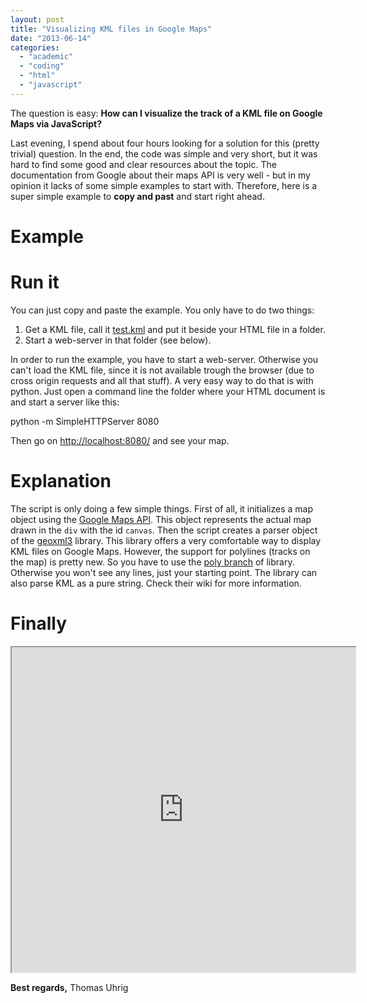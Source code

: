 ```yaml
---
layout: post
title: "Visualizing KML files in Google Maps"
date: "2013-06-14"
categories: 
  - "academic"
  - "coding"
  - "html"
  - "javascript"
---
```


The question is easy: **How can I visualize the track of a KML file on Google Maps via JavaScript?**

Last evening, I spend about four hours looking for a solution for this (pretty trivial) question. In the end, the code was simple and very short, but it was hard to find some good and clear resources about the topic. The documentation from Google about their maps API is very well - but in my opinion it lacks of some simple examples to start with. Therefore, here is a super simple example to **copy and past** and start right ahead.

# Example

<script src="http://code.jquery.com/jquery-1.10.1.min.js"></script>

<script src="https://maps.googleapis.com/maps/api/js?v=3.exp&amp;sensor=false"></script>

<script src="http://geoxml3.googlecode.com/svn/branches/polys/geoxml3.js"></script>

<script src="http://geoxml3.googlecode.com/svn/trunk/ProjectedOverlay.js"></script>

    

<script>
	
        function initialize() {
	
            var options = {
                center: new google.maps.LatLng(-34.397, 150.644),
                mapTypeId: google.maps.MapTypeId.ROADMAP
            };
		    
            var map = new google.maps.Map(document.getElementById("canvas"), options);
            var parser = new geoXML3.parser({map: map, processStyles: true});
            parser.parse("test.kml");
        }
	    
        $(document).ready(initialize);
	    
    </script>

 
	
    

	

# Run it

You can just copy and paste the example. You only have to do two things:

1. Get a KML file, call it [test.kml](http://tuhrig.de/wp-content/uploads/test.kml) and put it beside your HTML file in a folder.
2. Start a web-server in that folder (see below).

In order to run the example, you have to start a web-server. Otherwise you can't load the KML file, since it is not available trough the browser (due to cross origin requests and all that stuff). A very easy way to do that is with python. Just open a command line the folder where your HTML document is and start a server like this:

python -m SimpleHTTPServer 8080

Then go on [http://localhost:8080/](http://localhost:8080/) and see your map.

# Explanation

The script is only doing a few simple things. First of all, it initializes a map object using the [Google Maps API](https://developers.google.com/maps). This object represents the actual map drawn in the `div` with the id `canvas`. Then the script creates a parser object of the [geoxml3](https://code.google.com/p/geoxml3/) library. This library offers a very comfortable way to display KML files on Google Maps. However, the support for polylines (tracks on the map) is pretty new. So you have to use the [poly branch](https://code.google.com/p/geoxml3/source/browse/#svn%2Fbranches%2Fpolys) of library. Otherwise you won't see any lines, just your starting point. The library can also parse KML as a pure string. Check their wiki for more information.

# Finally

<iframe width="550px" height="520px" src="http://tuhrig.de/wp-content/uploads/maps.html"></iframe>

**Best regards,** Thomas Uhrig
